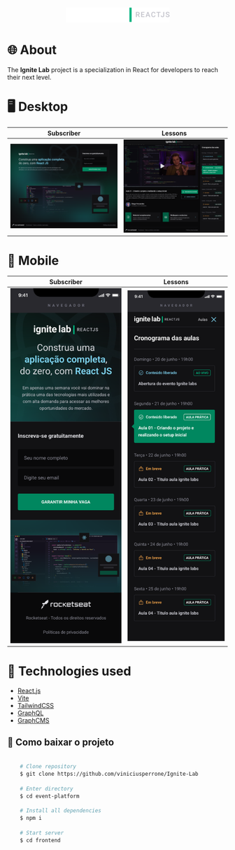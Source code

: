 <h1 align="center">
  <img src="./screens/Logo.png"/>
<h1>

# 🌐 About

The **Ignite Lab** project is a specialization in React for developers to reach their next level.

# 🖥 Desktop

Subscriber     |  Lessons
:-------------------------:|:-------------------------:
![](./screens/Login-Desktop.png)  |  ![](./screens/Plataforma-Desktop.png)

# 📱 Mobile

Subscriber     |  Lessons
:-------------------------:|:-------------------------:
![](./screens/Login-mobile.png)  |  ![](./screens/Lessons-modal-mobile.png)

# 🤔 Technologies used

- [React.js](https://reactjs.org/)
- [Vite](https://vitejs.dev/)
- [TailwindCSS](https://tailwindcss.com/)
- [GraphQL](https://graphql.org/)
- [GraphCMS](https://graphcms.com/)

## 📁 Como baixar o projeto

```bash

    # Clone repository
    $ git clone https://github.com/viniciusperrone/Ignite-Lab

    # Enter directory
    $ cd event-platform

    # Install all dependencies
    $ npm i
    
    # Start server
    $ cd frontend

```

